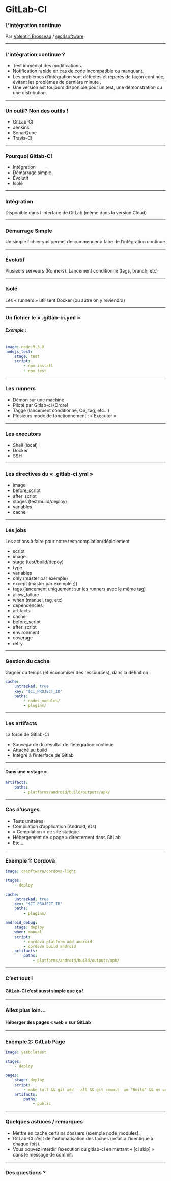 # GitLab-CI

### L’intégration continue

Par [Valentin Brosseau](https://github.com/c4software) / [@c4software](http://twitter.com/c4software)

---

### L’intégration continue ?

- Test immédiat des modifications. <!-- .element: class="fragment" data-fragment-index="1" -->
- Notification rapide en cas de code incompatible ou manquant. <!-- .element: class="fragment" data-fragment-index="1" -->
- Les problèmes d'intégration sont détectés et réparés de façon continue, évitant les problèmes de dernière minute .<!-- .element: class="fragment" data-fragment-index="1" -->
- Une version est toujours disponible pour un test, une démonstration ou une distribution. <!-- .element: class="fragment" data-fragment-index="1" -->

---

### Un outil? Non des outils !

- GitLab-CI
- Jenkins
- SonarQube
- Travis-CI

---

### Pourquoi Gitlab-CI

- Intégration
- Démarrage simple
- Évolutif
- Isolé

---

### Intégration

Disponible dans l’interface de GitLab (même dans la version Cloud)

---

### Démarrage Simple

Un simple fichier yml permet de commencer à faire de l’intégration continue

---

### Évolutif

Plusieurs serveurs (Runners). Lancement conditionné (tags, branch, etc)

---

### Isolé

Les « runners » utilisent Docker (ou autre on y reviendra)

---

### Un fichier le « .gitlab-ci.yml »

##### Exemple :

```yaml

image: node:9.3.0
nodejs_test:
    stage: test
    script:
        - npm install
        - npm test

```

---

### Les runners

- Démon sur une machine
- Piloté par Gitlab-ci (Ordre)
- Taggé (lancement conditionné, OS, tag, etc…)
- Plusieurs mode de fonctionnement : « Executor »

---

### Les executors

- Shell (local)
- Docker
- SSH

---

### Les directives du « .gitlab-ci.yml »

- image
- before_script
- after_script
- stages (test/build/deploy)
- variables
- cache

---

### Les jobs

Les actions à faire pour notre test/compilation/déploiement

- script
- image
- stage (test/build/depoy)
- type
- variables
- only (master par exemple)
- except (master par exemple ;))
- tags (lancement uniquement sur les runners avec le même tag)
- allow_failure
- when (manuel, tag, etc)
- dependencies
- artifacts
- cache
- before_script
- after_script
- environment
- coverage
- retry

---

### Gestion du cache

Gagner du temps (et économiser des ressources), dans la définition :

```yaml
cache:
    untracked: true
    key: "$CI_PROJECT_ID"
    paths:
        - nodes_modules/
        - plugins/
```

---

### Les artifacts

La force de Gitlab-CI

- Sauvegarde du résultat de l’intégration continue
- Attaché au build
- Intégré à l’interface de Gitlab

---

#### Dans une « stage »

```yaml
artifacts:
    paths:
        - platforms/android/build/outputs/apk/
```

---

### Cas d’usages

- Tests unitaires
- Compilation d’application (Android, iOs)
- « Compilation » de site statique
- Hébergement de « page » directement dans GitLab
- Etc…

---

### Exemple 1: Cordova

```yaml
image: c4software/cordova-light

stages:
    - deploy

cache:
    untracked: true
    key: "$CI_PROJECT_ID"
    paths:
        - plugins/

android_debug:
    stage: deploy
    when: manual
    script:
        - cordova platform add android
        - cordova build android
    artifacts:
        paths:
            - platforms/android/build/outputs/apk/
```

---

### C’est tout !

#### GitLab-CI c’est aussi simple que ça !

---

### Allez plus loin…

#### Héberger des pages « web » sur GitLab

---

### Exemple 2: GitLab Page

```yaml
image: yasb:latest 

stages:
    - deploy

pages:
    stage: deploy
    script:
        - make full && git add --all && git commit -am "Build" && mv output public
    artifacts:
        paths:
            - public
```

---

### Quelques astuces / remarques

- Mettre en cache certains dossiers (exemple node_modules).
- GitLab-CI c’est de l’automatisation des taches (refait à l’identique à chaque fois).
- Vous pouvez interdir l’execution du gitlab-ci en mettant « [ci skip] » dans le message de commit.

---

### Des questions ?